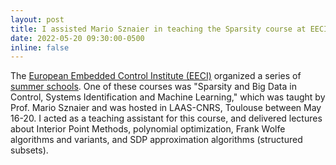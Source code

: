 ```yaml
---
layout: post
title: I assisted Mario Sznaier in teaching the Sparsity course at EECI  between May 16-20.
date: 2022-05-20 09:30:00-0500
inline: false
---
```


The <a href="http://www.eeci-igsc.eu/">European Embedded Control Institute (EECI)</a> organized a series of <a href="http://www.eeci-igsc.eu/doc/users/975/bib/program/eeci2022programmevf.pdf">summer schools</a>. One of these courses was "Sparsity and Big Data in Control, Systems Identification and Machine Learning," which was taught by Prof. Mario Sznaier and was hosted in LAAS-CNRS, Toulouse between May 16-20. I acted as a teaching assistant for this course, and delivered lectures about Interior Point Methods, polynomial optimization, Frank Wolfe algorithms and variants, and SDP approximation algorithms (structured subsets).
